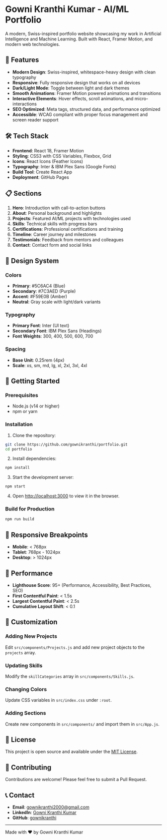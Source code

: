 # Gowni Kranthi Kumar - AI/ML Portfolio

A modern, Swiss-inspired portfolio website showcasing my work in Artificial Intelligence and Machine Learning. Built with React, Framer Motion, and modern web technologies.

## 🚀 Features

- **Modern Design**: Swiss-inspired, whitespace-heavy design with clean typography
- **Responsive**: Fully responsive design that works on all devices
- **Dark/Light Mode**: Toggle between light and dark themes
- **Smooth Animations**: Framer Motion powered animations and transitions
- **Interactive Elements**: Hover effects, scroll animations, and micro-interactions
- **SEO Optimized**: Meta tags, structured data, and performance optimized
- **Accessible**: WCAG compliant with proper focus management and screen reader support

## 🛠️ Tech Stack

- **Frontend**: React 18, Framer Motion
- **Styling**: CSS3 with CSS Variables, Flexbox, Grid
- **Icons**: React Icons (Feather Icons)
- **Typography**: Inter & IBM Plex Sans (Google Fonts)
- **Build Tool**: Create React App
- **Deployment**: GitHub Pages

## 📋 Sections

1. **Hero**: Introduction with call-to-action buttons
2. **About**: Personal background and highlights
3. **Projects**: Featured AI/ML projects with technologies used
4. **Skills**: Technical skills with progress bars
5. **Certifications**: Professional certifications and training
6. **Timeline**: Career journey and milestones
7. **Testimonials**: Feedback from mentors and colleagues
8. **Contact**: Contact form and social links

## 🎨 Design System

### Colors
- **Primary**: #5C6AC4 (Blue)
- **Secondary**: #7C3AED (Purple)
- **Accent**: #F59E0B (Amber)
- **Neutral**: Gray scale with light/dark variants

### Typography
- **Primary Font**: Inter (UI text)
- **Secondary Font**: IBM Plex Sans (Headings)
- **Font Weights**: 300, 400, 500, 600, 700

### Spacing
- **Base Unit**: 0.25rem (4px)
- **Scale**: xs, sm, md, lg, xl, 2xl, 3xl, 4xl

## 🚀 Getting Started

### Prerequisites
- Node.js (v14 or higher)
- npm or yarn

### Installation

1. Clone the repository:
```bash
git clone https://github.com/gownikranthi/portfolio.git
cd portfolio
```

2. Install dependencies:
```bash
npm install
```

3. Start the development server:
```bash
npm start
```

4. Open [http://localhost:3000](http://localhost:3000) to view it in the browser.

### Build for Production

```bash
npm run build
```

## 📱 Responsive Breakpoints

- **Mobile**: < 768px
- **Tablet**: 768px - 1024px
- **Desktop**: > 1024px

## 🎯 Performance

- **Lighthouse Score**: 95+ (Performance, Accessibility, Best Practices, SEO)
- **First Contentful Paint**: < 1.5s
- **Largest Contentful Paint**: < 2.5s
- **Cumulative Layout Shift**: < 0.1

## 🔧 Customization

### Adding New Projects
Edit `src/components/Projects.js` and add new project objects to the `projects` array.

### Updating Skills
Modify the `skillCategories` array in `src/components/Skills.js`.

### Changing Colors
Update CSS variables in `src/index.css` under `:root`.

### Adding Sections
Create new components in `src/components/` and import them in `src/App.js`.

## 📄 License

This project is open source and available under the [MIT License](LICENSE).

## 🤝 Contributing

Contributions are welcome! Please feel free to submit a Pull Request.

## 📞 Contact

- **Email**: gownikranthi2000@gmail.com
- **LinkedIn**: [Gowni Kranthi Kumar](https://www.linkedin.com/in/gowni-kranthi-kumar-58a1141a1/)
- **GitHub**: [gownikranthi](https://github.com/gownikranthi)

---

Made with ❤️ by Gowni Kranthi Kumar 